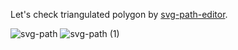 Let's check triangulated polygon by [svg-path-editor](https://yqnn.github.io/svg-path-editor/).

![svg-path](https://github.com/user-attachments/assets/df4ccbaf-8c24-4dbe-b01c-2d2a5b96ea37)
![svg-path (1)](https://github.com/user-attachments/assets/6d92eafc-bdae-4fec-afe5-231c07408a40)

